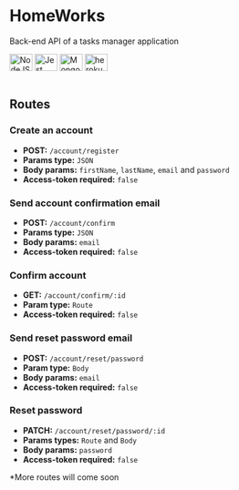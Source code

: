 # HomeWorks
Back-end API of a tasks manager application

<div style="display: inline_block">
  <img align="center" alt="NodeJS" height="30" width="40" src="https://cdn.jsdelivr.net/gh/devicons/devicon/icons/nodejs/nodejs-original.svg" />
  <img align="center" alt="Jest" height="30" width="40" src="https://cdn.jsdelivr.net/gh/devicons/devicon/icons/jest/jest-plain.svg">
  <img align="center" alt="MongoDB" height="30" width="40" src="https://cdn.jsdelivr.net/gh/devicons/devicon/icons/mongodb/mongodb-original-wordmark.svg" />
  <img align="center" alt="heroku" height="30" width="40" src="https://cdn.jsdelivr.net/gh/devicons/devicon/icons/heroku/heroku-plain-wordmark.svg">
</div><br>

## Routes
### Create an account
- **POST:** `/account/register`
- **Params type:** `JSON`
- **Body params:** `firstName`, `lastName`, `email` and `password`
- **Access-token required:** `false`

### Send account confirmation email
- **POST:** `/account/confirm`
- **Params type:** `JSON`
- **Body params:** `email`
- **Access-token required:** `false`

### Confirm account
- **GET:** `/account/confirm/:id`
- **Param type:** `Route`
- **Access-token required:** `false`

### Send reset password email
- **POST:** `/account/reset/password`
- **Param type:** `Body`
- **Body params:** `email`
- **Access-token required:** `false`
  
### Reset password
- **PATCH:** `/account/reset/password/:id`
- **Params types:** `Route` and `Body`
- **Body params:** `password`
- **Access-token required:** `false`

*More routes will come soon
